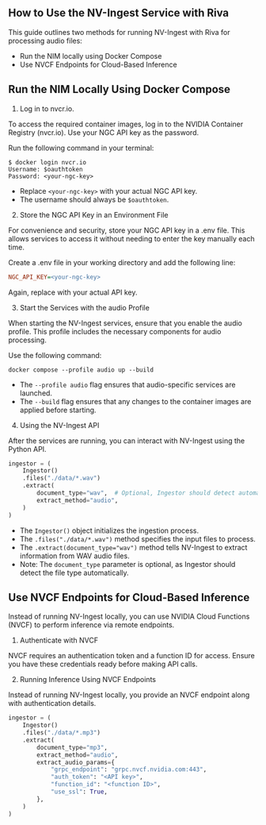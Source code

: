 ## How to Use the NV-Ingest Service with Riva

This guide outlines two methods for running NV-Ingest with Riva for processing audio files:

- Run the NIM locally using Docker Compose
- Use NVCF Endpoints for Cloud-Based Inference


## Run the NIM Locally Using Docker Compose

1. Log in to nvcr.io.

To access the required container images, log in to the NVIDIA Container Registry (nvcr.io). Use your NGC API key as the password.

Run the following command in your terminal:
```shell
$ docker login nvcr.io
Username: $oauthtoken
Password: <your-ngc-key>
```
- Replace `<your-ngc-key>` with your actual NGC API key.
- The username should always be `$oauthtoken`.

2. Store the NGC API Key in an Environment File

For convenience and security, store your NGC API key in a .env file.
This allows services to access it without needing to enter the key manually each time.

Create a .env file in your working directory and add the following line:
```ini
NGC_API_KEY=<your-ngc-key>
```
Again, replace <your-ngc-key> with your actual API key.

3. Start the Services with the audio Profile

When starting the NV-Ingest services, ensure that you enable the audio profile. This profile includes the necessary components for audio processing.

Use the following command:
```shell
docker compose --profile audio up --build
```
- The `--profile audio` flag ensures that audio-specific services are launched.
- The `--build` flag ensures that any changes to the container images are applied before starting.

4. Using the NV-Ingest API

After the services are running, you can interact with NV-Ingest using the Python API.

```python
ingestor = (
    Ingestor()
    .files("./data/*.wav")
    .extract(
        document_type="wav",  # Optional, Ingestor should detect automatically in most cases
        extract_method="audio",
    )
)
```
- The `Ingestor()` object initializes the ingestion process.
- The `.files("./data/*.wav")` method specifies the input files to process.
- The `.extract(document_type="wav")` method tells NV-Ingest to extract information from WAV audio files.
- Note: The `document_type` parameter is optional, as Ingestor should detect the file type automatically.



## Use NVCF Endpoints for Cloud-Based Inference

Instead of running NV-Ingest locally, you can use NVIDIA Cloud Functions (NVCF) to perform inference via remote endpoints.

1. Authenticate with NVCF

NVCF requires an authentication token and a function ID for access. Ensure you have these credentials ready before making API calls.

2. Running Inference Using NVCF Endpoints

Instead of running NV-Ingest locally, you provide an NVCF endpoint along with authentication details.

```python
ingestor = (
    Ingestor()
    .files("./data/*.mp3")
    .extract(
        document_type="mp3",
        extract_method="audio",
        extract_audio_params={
            "grpc_endpoint": "grpc.nvcf.nvidia.com:443",
            "auth_token": "<API key>",
            "function_id": "<function ID>",
            "use_ssl": True,
        },
    )
)
```
